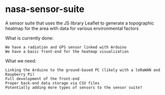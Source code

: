 # nasa-sensor-suite
A sensor suite that uses the JS library Leaflet to generate a topographic heatmap for the area with data for various environmental factors

What is currently done:

    We have a radiation and GPS sensor linked with Arduino
    We have a basic front-end for the heatmap visualization

What we need:

    Linking the Arduino to the ground-based PC (likely with a loRaWAN and Raspberry Pi)
    Full development of the front-end
    Proper back-end data storage via CSV files
    Potentially adding more types of sensors to the sensor suite?
